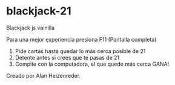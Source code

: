 # blackjack-21
Blackjack js vainilla

Para una mejor experiencia presiona F11 (Pantalla completa)

1. Pide cartas hasta quedar lo más cerca posible de 21
2. Detente antes si crees que te pasas de 21
3. Compite con la computadora, el que quede más cerca GANA!

Creado por Alan Heizenreder.
